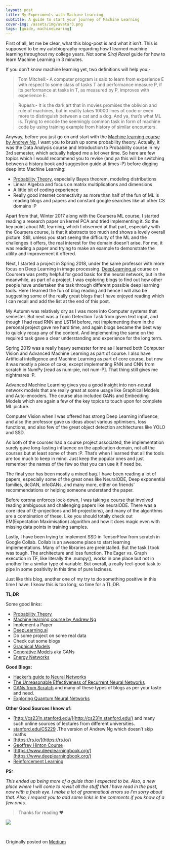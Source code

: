 ```yaml
---
layout: post
title: My Experiments with Machine Learning
subtitle: A guide to start your journey of Machine Learning
cover-img: /assets/img/avatar3.png
tags: [guide, machineLearing]
---
```


First of all, let me be clear, what this blog-post is and what it isn’t. This is
supposed to be my autobiography regarding how I learned machine learning
throughout my college years. Not some *Siraj Raval* guide for how to learn
Machine Learning in 3 minutes.

If you don’t know machine learning yet, two definitions will help you:-

> Tom Mitchell:- A computer program is said to learn from experience E with
> respect to some class of tasks T and performance measure P, if its performance
at tasks in T, as measured by P, improves with experience E.

> Rupesh:- It is the dark art that in movies promises the oblivion and rule of
> machines, but in reality takes 10000 lines of code or even more to distinguish
between a cat and a dog. And ya, that’s what ML is. Trying to encode the
seemingly common task in form of machine code by using training example from
history of similar encounters.

Anyway, before you just go on and start with the [Machine learning course by
Andrew Ng](https://www.coursera.org/learn/machine-learning), I want you to brush
up some probability theory. Actually, it was the Data Analysis course and
Introduction to Probability course in my 3rd semester, which actually helped me
a lot over time. So here are few topics which I would recommend you to revise
(and ya this will be switching between a history book and suggestion guide at
times :P) before digging deep into Machine Learning:

* [Probability Theory](https://www.cse.iitb.ac.in/~ajitvr/CS215_Fall2017/),
especially Bayes theorem, modeling distributions
* Linear Algebra and focus on matrix multiplications and dimensions
* A little bit of coding experience
* Really good internet connectivity as more than half of the fun of ML is reading
blogs and papers and constant google searches like all other CS domains :P

Apart from that, Winter 2017 along with the Coursera ML course, I started
reading a research paper on kernel PCA and tried implementing it. So the key
point about ML learning, which I observed at that part, especially with the
Coursera course, is that it abstracts too much and shows a lovely overall
picture. Still, unless you start seeing the difficulty of the ML and the
challenges it offers, the real interest for the domain doesn’t arise. For me, it
was reading a paper and trying to make an example to demonstrate the utility and
improvement it offered.

Next, I started a project in Spring 2018, under the same professor with more
focus on Deep Learning in image processing.
[DeepLearning.ai](https://www.coursera.org/specializations/deep-learning) course
on Coursera was pretty helpful for good basic for the neural network, but in the
meanwhile, as part of a project, I was exploring blogs to find out how other
people have undertaken the task through different possible deep learning tools.
Here I learned the fun of blog reading and hence I will also be suggesting some
of the really great blogs that I have enjoyed reading which I can recall and add
the list at the end of this post.

My Autumn was relatively dry as I was more into Computer systems that semester.
But next was a Topic Detection Task from given text input, and though I had read
RNN and LSTM before, not implementing them in the personal project gave me hard
time, and again blogs became the best way to quickly recap any of the content.
And implementing the same on the required task gave a clear understanding and
experience for the long term.

Spring 2019 was a really heavy semester for me as I learned both Computer Vision
and Advanced Machine Learning as part of course. I also have Artificial
intelligence and Machine Learning as part of core course, but now it was mostly
a piece of cake, except implementing RNN and CNN from scratch in NumPy [read as
num-pie, not num-P]. That thing still gives me nightmares :P.

Advanced Machine Learning gives you a good insight into non-neural network
models that are really great at some usage like Graphical Models and
Auto-encoders. The course also included GANs and Embedding Models which are
again a few of the key topics to touch upon for complete ML picture.

Computer Vision when I was offered has strong Deep Learning influence, and also
the professor gave us ideas about various optimisers, loss functions, and also
few of the great object detection architectures like YOLO and SSD.

As both of the courses had a course project associated, the implementation
surely gave long-lasting influence on the application domain, not all the
courses but at least some of them :P. That’s when I learned that all the tools
are too much to keep in mind. Just keep the popular ones and just remember the
names of the few so that you can use it if need be.

The final year has been mostly a mixed bag. I have been reading a lot of papers,
especially some of the great ones like NeuralODE, Deep exponential families,
dcGAN, infoGANs, and many more, either on friends’ recommendations or helping
someone understand the paper.

Before corona enforces lock-down, I was taking a course that involved reading
ambiguous and challenging papers like neuralODE. There was a core idea of
(E-projections and M-projections), and many of the algorithms are a combination
of these. Like you should totally check out EM(Expectation Maximisation)
algorithm and how it does magic even with missing data points in training
samples.

Lastly, I have been trying to implement SSD in TensorFlow from scratch in Google
Collab. Collab is an awesome place to start learning implementations. Many of
the libraries are preinstalled. But the task I took was tough. The architecture
and loss function. The Eager vs. Graph execution in TF, like literally the
.numpy(), works in one place but not in another for a similar type of variable.
But overall, a really feel-good task to pipe in some positivity in this time of
pure laziness.

Just like this blog, another one of my try to do something positive in this time
I have. I know this is too long, so time for a TL;DR.

**TL;DR**

Some good links:

* [Probability Theory](https://www.cse.iitb.ac.in/~ajitvr/CS215_Fall2017/)
* [Machine learning course by Andrew
Ng](https://www.coursera.org/learn/machine-learning)
* Implement a Paper
* [DeepLearning.ai](https://www.coursera.org/specializations/deep-learning)
* Do some project on some real data
* Check out some blogs
* [Graphical Models](https://www.youtube.com/watch?v=ju1Grt2hdko)
* [Generative
Models](https://www.slideshare.net/mlreview/tutorial-on-deep-generative-models)
aka GANs
* [Energy Networks](http://proceedings.mlr.press/v70/belanger17a.html)

**Good Blogs:**

* [Hacker’s guide to Neural Networks](https://karpathy.github.io/neuralnets/)
* [The Unreasonable Effectiveness of Recurrent Neural
Networks](https://karpathy.github.io/2015/05/21/rnn-effectiveness/)
* [GANs from
Scratch](https://medium.com/ai-society/gans-from-scratch-1-a-deep-introduction-with-code-in-pytorch-and-tensorflow-cb03cdcdba0f)
and many of these types of blogs as per your taste and need.
* [Exploring Quantum Neural
Networks](https://ai.googleblog.com/2018/12/exploring-quantum-neural-networks.html)

**Other Good Sources I know of:**

* [http://cs231n.stanford.edu/](http://cs231n.stanford.edu/) and many such online
sources of lectures from different universities.
* [stanford.edu/CS229](https://see.stanford.edu/Course/CS229)
.The version of Andrew Ng which doesn’t skip maths
* [https://rs.io/](https://rs.io/)
* [Geoffrey Hinton Course](https://www.youtube.com/playlist?list=PLLssT5z_DsK_gyrQ_biidwvPYCRNGI3iv)
* [https://www.deeplearningbook.org/](https://www.deeplearningbook.org/)
* [Reinforcement
Learning](https://www.youtube.com/playlist?list=PLqYmG7hTraZDM-OYHWgPebj2MfCFzFObQ)

**PS:**

*This ended up being more of a guide than I expected to be. Also, a new place
where I will come to revisit all the stuff that I have read in the past, now
with a fresh eye. I make a lot of grammatical errors so I’m sorry about that.
Also, I request you to add some links in the comments if you know of a few
ones.*

> Thanks for reading ❤

![](https://cdn-images-1.medium.com/max/1000/0*KtXb-JXqthIe4Faw.png)

<br> 

Originally posted on [Medium](https://medium.com/@rupeshkumar_9557/my-experiments-with-machine-learning-a385beb5f135)
